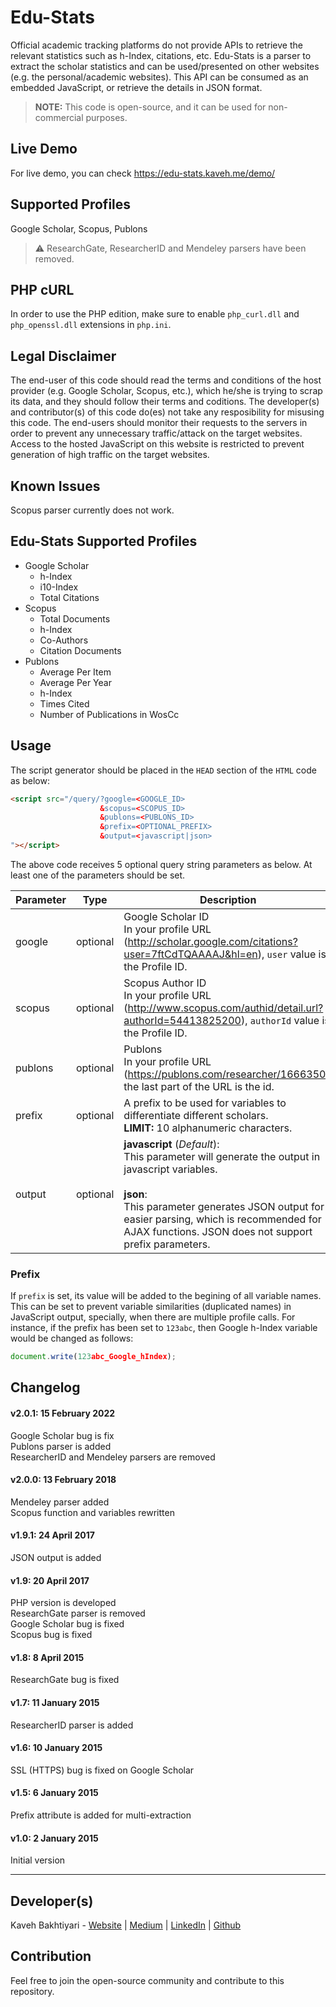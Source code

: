 # Edu-Stats
Official academic tracking platforms do not provide APIs to retrieve the relevant statistics such as h-Index, citations, etc.
Edu-Stats is a parser to extract the scholar statistics and can be used/presented on other websites (e.g. the personal/academic websites).
This API can be consumed as an embedded JavaScript, or retrieve the details in JSON format.

> **NOTE:** This code is open-source, and it can be used for non-commercial purposes.

## Live Demo
For live demo, you can check https://edu-stats.kaveh.me/demo/

## Supported Profiles
Google Scholar, Scopus, Publons

> :warning: ResearchGate, ResearcherID and Mendeley parsers have been removed.

## PHP cURL
In order to use the PHP edition, make sure to enable `php_curl.dll` and `php_openssl.dll` extensions in `php.ini`. 

## Legal Disclaimer
The end-user of this code should read the terms and conditions of the host provider (e.g. Google Scholar, Scopus, etc.), which he/she is trying to scrap its data, and they should follow their terms and coditions. The developer(s) and contributor(s) of this code do(es) not take any resposibility for misusing this code.
The end-users should monitor their requests to the servers in order to prevent any unnecessary traffic/attack on the target websites.
Access to the hosted JavaScript on this website is restricted to prevent generation of high traffic on the target websites.

## Known Issues
Scopus parser currently does not work.


## Edu-Stats Supported Profiles
* Google Scholar
  * h-Index
  * i10-Index
  * Total Citations
* Scopus
  * Total Documents
  * h-Index
  * Co-Authors
  * Citation Documents
* Publons
  * Average Per Item
  * Average Per Year
  * h-Index
  * Times Cited
  * Number of Publications in WosCc

## Usage
The script generator should be placed in the `HEAD` section of the `HTML` code as below:

```html
<script src="/query/?google=<GOOGLE_ID>
                    &scopus=<SCOPUS_ID>
                    &publons=<PUBLONS_ID>
                    &prefix=<OPTIONAL_PREFIX>
                    &output=<javascript|json>
"></script>
```

The above code receives 5 optional query string parameters as below.
At least one of the parameters should be set.

| **Parameter** | **Type**     | **Description**                                                                                                                                                                                                                           | **Sample**                    |
|-----------|----------|---------------------------------------------------------------------------------------------------------------------------------------------------------------------------------------------------------------------------------------|---------------------------|
| google    | optional | Google Scholar ID<br />In your profile URL (http://scholar.google.com/citations?user=7ftCdTQAAAAJ&hl=en), `user` value is the Profile ID.                                                                                          | google=7ftCdTQAAAAJ       |
| scopus    | optional | Scopus Author ID<br />In your profile URL (http://www.scopus.com/authid/detail.url?authorId=54413825200), `authorId` value is the Profile ID.                                                                                              | scopus=54413825200        |
| publons   | optional | Publons<br />In your profile URL (https://publons.com/researcher/1666350), the last part of the URL is the id.                                                                                                                   | publons=1666350          |
| prefix    | optional | A prefix to be used for variables to differentiate different scholars.<br />**LIMIT:** 10 alphanumeric characters.                                                                                                                             | prefix=asd123             |
| output    | optional | **javascript** (*Default*):<br />This parameter will generate the output in javascript variables.<br /><br />**json**:<br />This parameter generates JSON output for easier parsing, which is recommended for AJAX functions. JSON does not support prefix parameters. | output=json               |

### Prefix
If `prefix` is set, its value will be added to the begining of all variable names. This can be set to prevent variable similarities (duplicated names) in JavaScript output, specially, when there are multiple profile calls.
For instance, if the prefix has been set to `123abc`, then Google h-Index variable would be changed as follows:

``` javascript
document.write(123abc_Google_hIndex);
```

## Changelog
#### v2.0.1: 15 February 2022
Google Scholar bug is fix<br />
Publons parser is added<br />
ResearcherID and Mendeley parsers are removed

#### v2.0.0: 13 February 2018
Mendeley parser added<br />
Scopus function and variables rewritten

#### v1.9.1: 24 April 2017
JSON output is added

#### v1.9: 20 April 2017
PHP version is developed<br />
ResearchGate parser is removed<br />
Google Scholar bug is fixed<br />
Scopus bug is fixed

#### v1.8: 8 April 2015
ResearchGate bug is fixed

#### v1.7: 11 January 2015
ResearcherID parser is added

#### v1.6: 10 January 2015
SSL (HTTPS) bug is fixed on Google Scholar

#### v1.5: 6 January 2015
Prefix attribute is added for multi-extraction

#### v1.0: 2 January 2015
Initial version

___
## Developer(s)
Kaveh Bakhtiyari - [Website](http://bakhtiyari.com) | [Medium](https://medium.com/@bakhtiyari)
  | [LinkedIn](https://www.linkedin.com/in/bakhtiyari) | [Github](https://github.com/kavehbc)

## Contribution
Feel free to join the open-source community and contribute to this repository.
